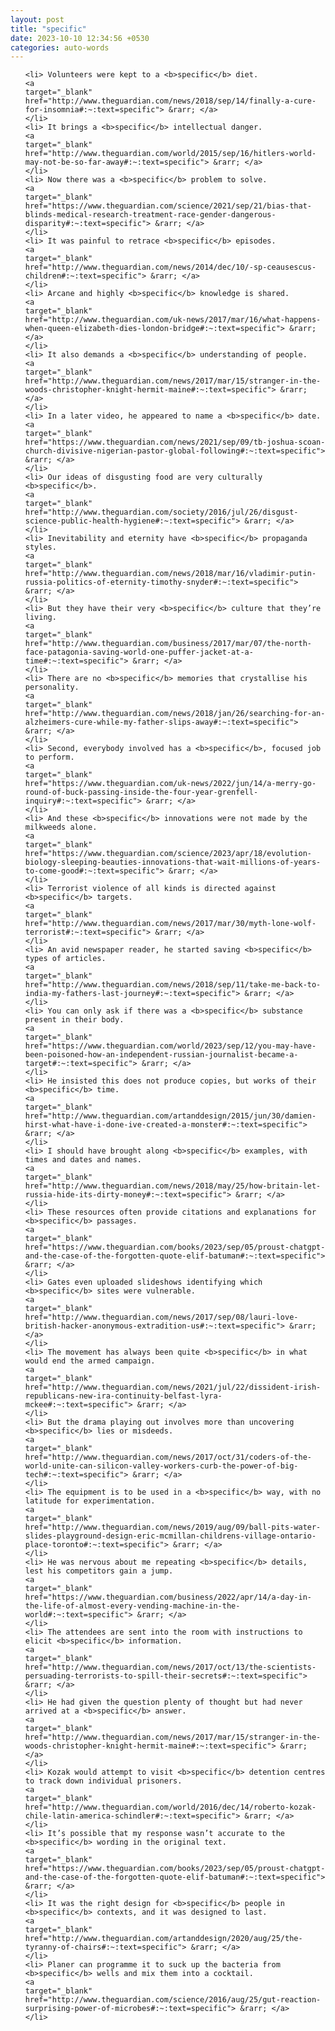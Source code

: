 ```yaml
---
layout: post
title: "specific"
date: 2023-10-10 12:34:56 +0530
categories: auto-words
---
```

<ol>

    <li> Volunteers were kept to a <b>specific</b> diet.
    <a 
    target="_blank" 
    href="http://www.theguardian.com/news/2018/sep/14/finally-a-cure-for-insomnia#:~:text=specific"> &rarr; </a>
    </li>
    <li> It brings a <b>specific</b> intellectual danger.
    <a 
    target="_blank" 
    href="http://www.theguardian.com/world/2015/sep/16/hitlers-world-may-not-be-so-far-away#:~:text=specific"> &rarr; </a>
    </li>
    <li> Now there was a <b>specific</b> problem to solve.
    <a 
    target="_blank" 
    href="https://www.theguardian.com/science/2021/sep/21/bias-that-blinds-medical-research-treatment-race-gender-dangerous-disparity#:~:text=specific"> &rarr; </a>
    </li>
    <li> It was painful to retrace <b>specific</b> episodes.
    <a 
    target="_blank" 
    href="http://www.theguardian.com/news/2014/dec/10/-sp-ceausescus-children#:~:text=specific"> &rarr; </a>
    </li>
    <li> Arcane and highly <b>specific</b> knowledge is shared.
    <a 
    target="_blank" 
    href="http://www.theguardian.com/uk-news/2017/mar/16/what-happens-when-queen-elizabeth-dies-london-bridge#:~:text=specific"> &rarr; </a>
    </li>
    <li> It also demands a <b>specific</b> understanding of people.
    <a 
    target="_blank" 
    href="http://www.theguardian.com/news/2017/mar/15/stranger-in-the-woods-christopher-knight-hermit-maine#:~:text=specific"> &rarr; </a>
    </li>
    <li> In a later video, he appeared to name a <b>specific</b> date.
    <a 
    target="_blank" 
    href="https://www.theguardian.com/news/2021/sep/09/tb-joshua-scoan-church-divisive-nigerian-pastor-global-following#:~:text=specific"> &rarr; </a>
    </li>
    <li> Our ideas of disgusting food are very culturally <b>specific</b>.
    <a 
    target="_blank" 
    href="http://www.theguardian.com/society/2016/jul/26/disgust-science-public-health-hygiene#:~:text=specific"> &rarr; </a>
    </li>
    <li> Inevitability and eternity have <b>specific</b> propaganda styles.
    <a 
    target="_blank" 
    href="http://www.theguardian.com/news/2018/mar/16/vladimir-putin-russia-politics-of-eternity-timothy-snyder#:~:text=specific"> &rarr; </a>
    </li>
    <li> But they have their very <b>specific</b> culture that they’re living.
    <a 
    target="_blank" 
    href="http://www.theguardian.com/business/2017/mar/07/the-north-face-patagonia-saving-world-one-puffer-jacket-at-a-time#:~:text=specific"> &rarr; </a>
    </li>
    <li> There are no <b>specific</b> memories that crystallise his personality.
    <a 
    target="_blank" 
    href="http://www.theguardian.com/news/2018/jan/26/searching-for-an-alzheimers-cure-while-my-father-slips-away#:~:text=specific"> &rarr; </a>
    </li>
    <li> Second, everybody involved has a <b>specific</b>, focused job to perform.
    <a 
    target="_blank" 
    href="https://www.theguardian.com/uk-news/2022/jun/14/a-merry-go-round-of-buck-passing-inside-the-four-year-grenfell-inquiry#:~:text=specific"> &rarr; </a>
    </li>
    <li> And these <b>specific</b> innovations were not made by the milkweeds alone.
    <a 
    target="_blank" 
    href="https://www.theguardian.com/science/2023/apr/18/evolution-biology-sleeping-beauties-innovations-that-wait-millions-of-years-to-come-good#:~:text=specific"> &rarr; </a>
    </li>
    <li> Terrorist violence of all kinds is directed against <b>specific</b> targets.
    <a 
    target="_blank" 
    href="http://www.theguardian.com/news/2017/mar/30/myth-lone-wolf-terrorist#:~:text=specific"> &rarr; </a>
    </li>
    <li> An avid newspaper reader, he started saving <b>specific</b> types of articles.
    <a 
    target="_blank" 
    href="http://www.theguardian.com/news/2018/sep/11/take-me-back-to-india-my-fathers-last-journey#:~:text=specific"> &rarr; </a>
    </li>
    <li> You can only ask if there was a <b>specific</b> substance present in their body.
    <a 
    target="_blank" 
    href="https://www.theguardian.com/world/2023/sep/12/you-may-have-been-poisoned-how-an-independent-russian-journalist-became-a-target#:~:text=specific"> &rarr; </a>
    </li>
    <li> He insisted this does not produce copies, but works of their <b>specific</b> time.
    <a 
    target="_blank" 
    href="http://www.theguardian.com/artanddesign/2015/jun/30/damien-hirst-what-have-i-done-ive-created-a-monster#:~:text=specific"> &rarr; </a>
    </li>
    <li> I should have brought along <b>specific</b> examples, with times and dates and names.
    <a 
    target="_blank" 
    href="http://www.theguardian.com/news/2018/may/25/how-britain-let-russia-hide-its-dirty-money#:~:text=specific"> &rarr; </a>
    </li>
    <li> These resources often provide citations and explanations for <b>specific</b> passages.
    <a 
    target="_blank" 
    href="https://www.theguardian.com/books/2023/sep/05/proust-chatgpt-and-the-case-of-the-forgotten-quote-elif-batuman#:~:text=specific"> &rarr; </a>
    </li>
    <li> Gates even uploaded slideshows identifying which <b>specific</b> sites were vulnerable.
    <a 
    target="_blank" 
    href="http://www.theguardian.com/news/2017/sep/08/lauri-love-british-hacker-anonymous-extradition-us#:~:text=specific"> &rarr; </a>
    </li>
    <li> The movement has always been quite <b>specific</b> in what would end the armed campaign.
    <a 
    target="_blank" 
    href="http://www.theguardian.com/news/2021/jul/22/dissident-irish-republicans-new-ira-continuity-belfast-lyra-mckee#:~:text=specific"> &rarr; </a>
    </li>
    <li> But the drama playing out involves more than uncovering <b>specific</b> lies or misdeeds.
    <a 
    target="_blank" 
    href="http://www.theguardian.com/news/2017/oct/31/coders-of-the-world-unite-can-silicon-valley-workers-curb-the-power-of-big-tech#:~:text=specific"> &rarr; </a>
    </li>
    <li> The equipment is to be used in a <b>specific</b> way, with no latitude for experimentation.
    <a 
    target="_blank" 
    href="http://www.theguardian.com/news/2019/aug/09/ball-pits-water-slides-playground-design-eric-mcmillan-childrens-village-ontario-place-toronto#:~:text=specific"> &rarr; </a>
    </li>
    <li> He was nervous about me repeating <b>specific</b> details, lest his competitors gain a jump.
    <a 
    target="_blank" 
    href="https://www.theguardian.com/business/2022/apr/14/a-day-in-the-life-of-almost-every-vending-machine-in-the-world#:~:text=specific"> &rarr; </a>
    </li>
    <li> The attendees are sent into the room with instructions to elicit <b>specific</b> information.
    <a 
    target="_blank" 
    href="http://www.theguardian.com/news/2017/oct/13/the-scientists-persuading-terrorists-to-spill-their-secrets#:~:text=specific"> &rarr; </a>
    </li>
    <li> He had given the question plenty of thought but had never arrived at a <b>specific</b> answer.
    <a 
    target="_blank" 
    href="http://www.theguardian.com/news/2017/mar/15/stranger-in-the-woods-christopher-knight-hermit-maine#:~:text=specific"> &rarr; </a>
    </li>
    <li> Kozak would attempt to visit <b>specific</b> detention centres to track down individual prisoners.
    <a 
    target="_blank" 
    href="http://www.theguardian.com/world/2016/dec/14/roberto-kozak-chile-latin-america-schindler#:~:text=specific"> &rarr; </a>
    </li>
    <li> It’s possible that my response wasn’t accurate to the <b>specific</b> wording in the original text.
    <a 
    target="_blank" 
    href="https://www.theguardian.com/books/2023/sep/05/proust-chatgpt-and-the-case-of-the-forgotten-quote-elif-batuman#:~:text=specific"> &rarr; </a>
    </li>
    <li> It was the right design for <b>specific</b> people in <b>specific</b> contexts, and it was designed to last.
    <a 
    target="_blank" 
    href="http://www.theguardian.com/artanddesign/2020/aug/25/the-tyranny-of-chairs#:~:text=specific"> &rarr; </a>
    </li>
    <li> Planer can programme it to suck up the bacteria from <b>specific</b> wells and mix them into a cocktail.
    <a 
    target="_blank" 
    href="http://www.theguardian.com/science/2016/aug/25/gut-reaction-surprising-power-of-microbes#:~:text=specific"> &rarr; </a>
    </li>